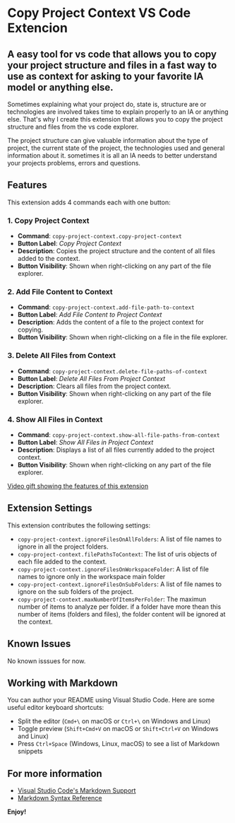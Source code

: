 # Copy Project Context VS Code Extencion

## A easy tool for vs code that allows you to copy your project structure and files in a fast way to use as context for asking to your favorite IA model or anything else. 

Sometimes explaining what your project do, state is, structure are or technologies are involved takes time to explain properly to an IA or anything else. That's why I create this extension that allows you to copy the project structure and files from the vs code explorer.

The project structure can give valuable information about the type of project, the current state of the project, the technologies used and general information about it. sometimes it is all an IA needs to better understand your projects problems, errors and questions.

## Features

This extension adds 4 commands each with one button:

### 1. Copy Project Context  
- **Command**: `copy-project-context.copy-project-context`  
- **Button Label**: *Copy Project Context*  
- **Description**: Copies the project structure and the content of all files added to the context.  
- **Button Visibility**: Shown when right-clicking on any part of the file explorer.  

### 2. Add File Content to Context  
- **Command**: `copy-project-context.add-file-path-to-context`  
- **Button Label**: *Add File Content to Project Context*  
- **Description**: Adds the content of a file to the project context for copying.  
- **Button Visibility**: Shown when right-clicking on a file in the file explorer.  

### 3. Delete All Files from Context  
- **Command**: `copy-project-context.delete-file-paths-of-context`  
- **Button Label**: *Delete All Files From Project Context*  
- **Description**: Clears all files from the project context.  
- **Button Visibility**: Shown when right-clicking on any part of the file explorer.  

### 4. Show All Files in Context  
- **Command**: `copy-project-context.show-all-file-paths-from-context`  
- **Button Label**: *Show All Files in Project Context*  
- **Description**: Displays a list of all files currently added to the project context.  
- **Button Visibility**: Shown when right-clicking on any part of the file explorer. 


[Video gift showing the features of this extension](features\features.gif)

## Extension Settings

This extension contributes the following settings:

* `copy-project-context.ignoreFilesOnAllFolders`: A list of file names to ignore in all the project folders.
* `copy-project-context.filePathsToContext`: The list of uris objects of each file added to the context.
* `copy-project-context.ignoreFilesOnWorkspaceFolder`: A list of file names to ignore only in the workspace main folder
* `copy-project-context.ignoreFilesOnSubFolders`: A list of file names to ignore on the sub folders of the project.
* `copy-project-context.maxNumberOfItemsPerFolder`: The maximun number of items to analyze per folder. if a folder have more thean this number of items (folders and files), the folder content will be ignored at the context.

## Known Issues

No known isssues for now.

## Working with Markdown

You can author your README using Visual Studio Code.  Here are some useful editor keyboard shortcuts:

* Split the editor (`Cmd+\` on macOS or `Ctrl+\` on Windows and Linux)
* Toggle preview (`Shift+Cmd+V` on macOS or `Shift+Ctrl+V` on Windows and Linux)
* Press `Ctrl+Space` (Windows, Linux, macOS) to see a list of Markdown snippets

## For more information

* [Visual Studio Code's Markdown Support](http://code.visualstudio.com/docs/languages/markdown)
* [Markdown Syntax Reference](https://help.github.com/articles/markdown-basics/)

**Enjoy!**
